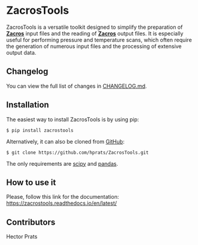# ZacrosTools

ZacrosTools is a versatile toolkit designed to simplify the preparation of **[Zacros](https://zacros.org/)** input files
 and the reading of **[Zacros](https://zacros.org/)** output files. It is especially useful for performing pressure and 
temperature scans, which often require the generation of numerous input files and the processing of extensive output 
data.

## Changelog
You can view the full list of changes in [CHANGELOG.md](./CHANGELOG.md).

## Installation

The easiest way to install ZacrosTools is by using pip:
```{code-block}
$ pip install zacrostools
```
Alternatively, it can also be cloned from [GitHub](https://github.com/hprats/ZacrosTools):
```{code-block}
$ git clone https://github.com/hprats/ZacrosTools.git
```
The only requirements are [scipy](https://scipy.org/) and [pandas](https://pandas.pydata.org/).

## How to use it

Please, follow this link for the documentation: https://zacrostools.readthedocs.io/en/latest/

## Contributors

Hector Prats